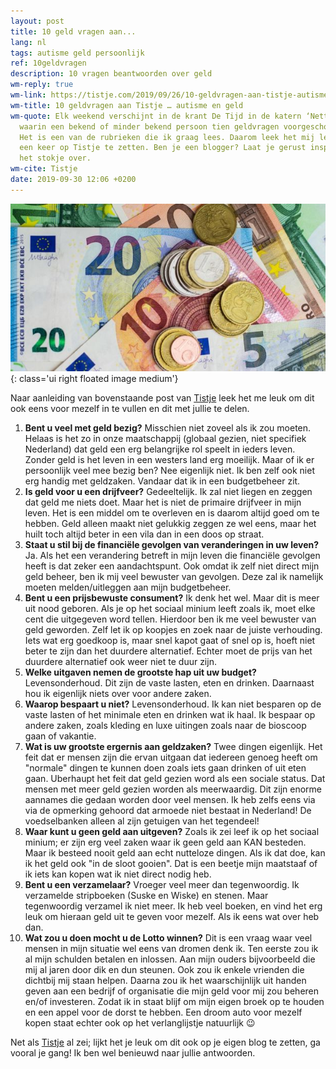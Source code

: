 ```yaml
---
layout: post
title: 10 geld vragen aan...
lang: nl
tags: autisme geld persoonlijk
ref: 10geldvragen
description: 10 vragen beantwoorden over geld
wm-reply: true
wm-link: https://tistje.com/2019/09/26/10-geldvragen-aan-tistje-autisme-en-geld/
wm-title: 10 geldvragen aan Tistje … autisme en geld
wm-quote: Elk weekend verschijnt in de krant De Tijd in de katern ‘Netto’ een rubriek
  waarin een bekend of minder bekend persoon tien geldvragen voorgeschoteld krijgt.
  Het is een van de rubrieken die ik graag lees. Daarom leek het mij leuk om deze
  een keer op Tistje te zetten. Ben je een blogger? Laat je gerust inspireren en neem
  het stokje over.
wm-cite: Tistje
date: 2019-09-30 12:06 +0200
---
```

![Website update](/assets/img/moneyeuros.jpg){: class='ui right floated image medium'}

Naar aanleiding van bovenstaande post van [Tistje][1] leek het me leuk om dit ook eens voor mezelf in te vullen en dit met jullie te delen.

1. **Bent u veel met geld bezig?** Misschien niet zoveel als ik zou moeten. Helaas is het zo in onze maatschappij (globaal gezien, niet specifiek Nederland) dat geld een erg belangrijke rol speelt in ieders leven. Zonder geld is het leven in een westers land erg moeilijk. Maar of ik er persoonlijk veel mee bezig ben? Nee eigenlijk niet. Ik ben zelf ook niet erg handig met geldzaken. Vandaar dat ik in een budgetbeheer zit.
2. **Is geld voor u een drijfveer?** Gedeeltelijk. Ik zal niet liegen en zeggen dat geld me niets doet. Maar het is niet de primaire drijfveer in mijn leven. Het is een middel om te overleven en is daarom altijd goed om te hebben. Geld alleen maakt niet gelukkig zeggen ze wel eens, maar het huilt toch altijd beter in een vila dan in een doos op straat. 
3. **Staat u stil bij de financiële gevolgen van veranderingen in uw leven?** Ja. Als het een verandering betreft in mijn leven die financiële gevolgen heeft is dat zeker een aandachtspunt. Ook omdat ik zelf niet direct mijn geld beheer, ben ik mij veel bewuster van gevolgen. Deze zal ik namelijk moeten melden/uitleggen aan mijn budgetbeheer. 
4. **Bent u een prijsbewuste consument?** Ik denk het wel. Maar dit is meer uit nood geboren. Als je op het sociaal minium leeft zoals ik, moet elke cent die uitgegeven word tellen. Hierdoor ben ik me veel bewuster van geld geworden. Zelf let ik op koopjes en zoek naar de juiste verhouding. Iets wat erg goedkoop is, maar snel kapot gaat of snel op is, hoeft niet beter te zijn dan het duurdere alternatief. Echter moet de prijs van het duurdere alternatief ook weer niet te duur zijn.
5. **Welke uitgaven nemen de grootste hap uit uw budget?** Levensonderhoud. Dit zijn de vaste lasten, eten en drinken. Daarnaast hou ik eigenlijk niets over voor andere zaken.
6. **Waarop bespaart u niet?** Levensonderhoud. Ik kan niet besparen op de vaste lasten of het minimale eten en drinken wat ik haal. Ik bespaar op andere zaken, zoals kleding en luxe uitingen zoals naar de bioscoop gaan of vakantie.
7. **Wat is uw grootste ergernis aan geldzaken?** Twee dingen eigenlijk. Het feit dat er mensen zijn die ervan uitgaan dat iedereen genoeg heeft om "normale" dingen te kunnen doen zoals iets gaan drinken of uit eten gaan. Uberhaupt het feit dat geld gezien word als een sociale status. Dat mensen met meer geld gezien worden als meerwaardig. Dit zijn enorme aannames die gedaan worden door veel mensen. Ik heb zelfs eens via via de opmerking gehoord dat armoede niet bestaat in Nederland! De voedselbanken alleen al zijn getuigen van het tegendeel!
8. **Waar kunt u geen geld aan uitgeven?** Zoals ik zei leef ik op het sociaal minium; er zijn erg veel zaken waar ik geen geld aan KAN besteden. Maar ik besteed nooit geld aan echt nutteloze dingen. Als ik dat doe, kan ik het geld ook "in de sloot gooien". Dat is een beetje mijn maatstaaf of ik iets kan kopen wat ik niet direct nodig heb.
9. **Bent u een verzamelaar?** Vroeger veel meer dan tegenwoordig. Ik verzamelde stripboeken (Suske en Wiske) en stenen. Maar tegenwoordig verzamel ik niet meer. Ik heb veel boeken, en vind het erg leuk om hieraan geld uit te geven voor mezelf. Als ik eens wat over heb dan.
10. **Wat zou u doen mocht u de Lotto winnen?** Dit is een vraag waar veel mensen in mijn situatie wel eens van dromen denk ik. Ten eerste zou ik al mijn schulden betalen en inlossen. Aan mijn ouders bijvoorbeeld die mij al jaren door dik en dun steunen. Ook zou ik enkele vrienden die dichtbij mij staan helpen. Daarna zou ik het waarschijnlijk uit handen geven aan een bedrijf of organisatie die mijn geld voor mij zou beheren en/of investeren. Zodat ik in staat blijf om mijn eigen broek op te houden en een appel voor de dorst te hebben. Een droom auto voor mezelf kopen staat echter ook op het verlanglijstje natuurlijk :wink:

Net als [Tistje][1] al zei; lijkt het je leuk om dit ook op je eigen blog te zetten, ga vooral je gang! Ik ben wel benieuwd naar jullie antwoorden.

[1]: https://tistje.com "Tistje Ervaringsblog Autisme Sinds 2008"